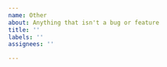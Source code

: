 ```yaml
---
name: Other
about: Anything that isn't a bug or feature
title: ''
labels: ''
assignees: ''

---
```



